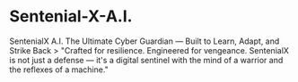 # Sentenial-X-A.I.
SentenialX A.I.  The Ultimate Cyber Guardian — Built to Learn, Adapt, and Strike Back  > "Crafted for resilience. Engineered for vengeance. SentenialX is not just a defense — it's a digital sentinel with the mind of a warrior and the reflexes of a machine."    
